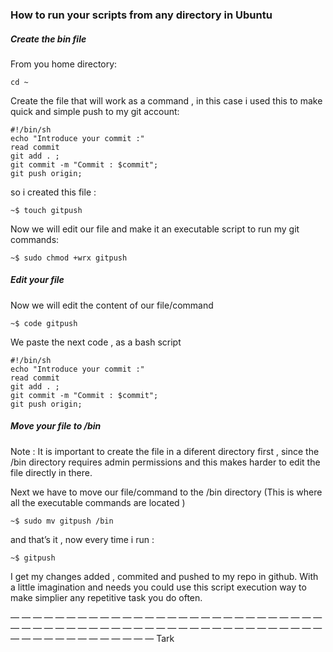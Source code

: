 ### How to run your scripts from any directory in Ubuntu

##### Create the bin file
From you home directory:
```
cd ~
```
Create the file that will work as a command , in this case i used this to make quick and simple push to my git account:
```
#!/bin/sh
echo "Introduce your commit :"
read commit
git add . ;
git commit -m "Commit : $commit";
git push origin;
```
so i created this file :
```
~$ touch gitpush
```
Now we will edit our file and make it an executable script to run my git commands:
```
~$ sudo chmod +wrx gitpush
```
##### Edit your file



Now we will edit the content of our file/command
```
~$ code gitpush
```
We paste the next code , as a bash script

```
#!/bin/sh
echo "Introduce your commit :"
read commit
git add . ;
git commit -m "Commit : $commit";
git push origin;
```
##### Move your file to /bin
Note : It is important to create the file in a diferent directory first , since the /bin directory requires admin permissions and this makes harder to edit the file directly in there.

Next we have to move our file/command to the /bin directory (This is where all the executable commands are located )
```
~$ sudo mv gitpush /bin
```
and that’s it , now every time i run :
```
~$ gitpush
```
I get my changes added , commited and pushed to my repo in github.
With a little imagination and needs you could use this script execution way to make simplier any repetitive task you do often.

— — — — — — — — — — — — — — — — — — — — — — — — — — — — — — — — — — — — — — — — — — — — — — — — — — — — — — — — — — — — — — — — — — — — — Tark